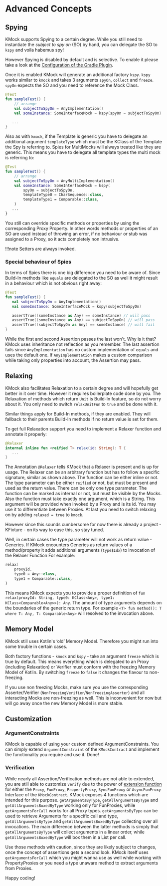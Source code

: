 # Advanced Concepts

## Spying
KMock supports Spying to a certain degree.
While you still need to instantiate the _subject to spy on_ (SO) by hand, you can delegate the SO to `kspy` and voila habemus spy!

However Spying is disabled by default and is selective.
To enable it please take a look at the [Configuration of the Gradle Plugin](setup.md).

Once it is enabled KMock will generate an additional factory `kspy`.
`kspy` works similar to `kmock` and takes 3 arguments `spyOn`, `collect` and `freeze`.
`spyOn` expects the SO and you need to reference the Mock Class.

```kotlin
@Test
fun sampleTest() {
    // arrange
    val subjectToSpyOn = AnyImplementation()
    val someInstance: SomeInterfaceMock = kspy(spyOn = subjectToSpyOn)

   ...
}
```

Also as with `kmock`, if the Template is generic you have to delegate an additional argument `templateType` which must be the KClass of the Template the Spy is referring to.
Spies for MultiMocks will always treated like they are generic.
This means you have to delegate all template types the  multi mock is referring to:

```kotlin
@Test
fun sampleTest() {
    // arrange
    val subjectToSpyOn = AnyMultiImplementation()
    val someInstance: SomeInterfaceMock = kspy(
        spyOn = subjectToSpyOn,
        templateType0 = CharSequence::class,
        templateType1 = Comparable::class,
    )
   ...
}
```

You still can override specific methods or properties by using the corresponding Proxy Property.
In other words methods or properties of an SO are used instead of throwing an error, if no behaviour or stub was assigned to a Proxy, so it acts completely non intrusive.

!!!note
    Setters are always invoked.

### Special behaviour of Spies
In terms of Spies there is one big difference you need to be aware of.
Since Build-In methods like `equals` are delegated to the SO as well it might result in a behaviour which is not obvious right away:

```kotlin
@Test
fun sampleTest() {
   val subjectToSpyOn = AnyImplementation()
   val someInstance: SomeInterfaceMock = kspy(subjectToSpyOn)

   assertTrue((someInstance as Any) == someInstance) // will pass
   assertTrue((someInstance as Any) == subjectToSpyOn) // will pass
   assertTrue((subjectToSpyOn as Any) == someInstance) // will fail
}

```

While the first and second Assertion passes the last won't.
Why is it that?
KMock uses inheritance not reflection as you remember.
The last assertion fails since `AnyImplementation` has no custom implementation of `equals` and uses the default one.
If `AnyImplementation` makes a custom comparison while taking only properties into account, the Assertion may pass.

## Relaxing
KMock also facilitates Relaxation to a certain degree and will hopefully get better in it over time.
However it requires boilerplate code done by you.
The Relaxation of methods which return `Unit` is Build-In feature, so do not worry about it.
You only need to switch `relaxUnitFun` to `true` and be done with it.

Similar things apply for Build-In methods, if they are enabled.
They will fallback to their parents Build-In methods if no return value is set for them.

To get full Relaxation support you need to implement a Relaxer function and annotate it properly:
```kotlin
@Relaxer
internal inline fun <reified T> relax(id: String): T {
   ...
}
```
The Annotation `@Relaxer` tells KMock that a Relaxer is present and is up for usage.
The Relaxer can be an arbitrary function but has to follow a specific signature, similar as shown above.
The function can be either inline or not.
The type parameter can be either `reified` or not, but must be present and used as the return value.
There can be only one type parameter.
The function can be marked as internal or not, but must be visible by the Mocks.
Also the function must take exactly one argument, which is a String.
This argument will be provided when invoked by a Proxy and is its id.
You may use it to differentiate between Proxies.
At last you need to switch relaxing on by adding `relaxed = true` to `kmock`.

However since this sounds cumbersome for now there is already a project - KFixture - on its way to ease this, so stay tuned.

Well, in certain cases the type parameter will not work as return value - Generics.
If KMock encounters Generics as return values of a method/property it adds additional arguments (`type$Idx`) to invocation of the Relaxer Function
For example:
```kotlin
relax(
    proxyId,
    type0 = Any::class,
    type1 = Comparable::class,
)
```
This means KMock expects you to provide a proper definition of `fun relax(proxyId: String, type0: KClass<Any>, type1: KClass<Comparable<Any>>): Any`.
The amount of type arguments depends on the boundaries of the generic return type.
For example `<T> fun method(): T where T: Any, T: Comparable<Any>` will resolved to the invocation above.

## Memory Model
KMock still uses Kotlin's ‘old’ Memory Model.
Therefore you might run into some trouble in certain cases.

Both factory functions - `kmock` and `kspy` - take an argument `freeze` which is true by default.
This means everything which is delegated to an Proxy (including Relaxation) or Verifier must conform with the freezing Memory Model of Kotlin.
By switching `freeze` to `false` it changes the flavour to non-freezing.

If you use non freezing Mocks, make sure you use the corresponding Asserter/Verifier (`NonFreezingVerifier`/`NonFreezingAsserter`) and all interacting Mocks are non-freezing as well.
This is inconvenient for now but will go away once the new Memory Model is more stable.

## Customization
### ArgumentConstraints
KMock is capable of using your custom defined ArgumentConstraints.
You can simply extend `ArgumentConstraint` of the `KMockContract` and implement the functionality you require and use it. Done!

### Verification
While nearly all Assertion/Verification methods are not able to extended, you are still able to customize `verify` due to the power of [extension function](https://kotlinlang.org/docs/extensions.html) for either the `Proxy`, `FunProxy`, `PropertyProxy`, `SyncFunProxy` or `AsyncFunProxy` Interface of the `KMockContract`.
KMock exposes 4 functions which are intended for this purpose.
`getArgumentsByType`, `getAllArgumentsByType` and `getAllArgumentsBoxedByType` working only for FunProxies, while `getArgumentsForCall` works for all Proxy types.
`getArgumentsByType` can be used to retrieve Arguments for a specific call and type, `getAllArgumentsByType` and `getAllArgumentsBoxedByType` collecting over all invocations.
The main difference between the latter methods is simply that `getAllArgumentsByType` will collect arguments in a linear order,
while `getAllArgumentsBoxedByType` will box them in a List per call.

Use those methods with caution, since they are likely subject to changes, once the concept of assertions gets a second look.
KMock itself uses `getArgumentsForCall` which you might wanna use as well while working with PropertyProxies or you need a type unaware method to extract arguments from Proxies.

Happy coding!
